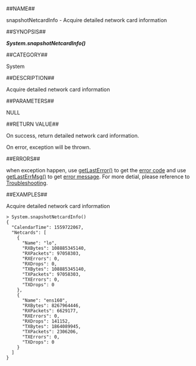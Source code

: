 
##NAME##

snapshotNetcardInfo - Acquire detailed network card information

##SYNOPSIS##

***System.snapshotNetcardInfo()***

##CATEGORY##

System

##DESCRIPTION##

Acquire detailed network card information

##PARAMETERS##

NULL

##RETURN VALUE##

On success, return detailed network card information.

On error, exception will be thrown.

##ERRORS##

when exception happen, use [getLastError()](manual/Manual/Sequoiadb_command/Global/getLastError.md) to get the [error code](manual/Manual/Sequoiadb_error_code.md)  and use [getLastErrMsg()](manual/Manual/Sequoiadb_command/Global/getLastErrMsg.md) to get [error message](manual/Manual/Sequoiadb_command/Global/getLastErrMsg.md). For more detial, please  reference to [Troubleshooting](manual/FAQ/faq_sdb.md).

##EXAMPLES##

Acquire detailed network card information

```lang-javascript
> System.snapshotNetcardInfo()
{
  "CalendarTime": 1559722067,
  "Netcards": [
    {
      "Name": "lo",
      "RXBytes": 108885345140,
      "RXPackets": 97058303,
      "RXErrors": 0,
      "RXDrops": 0,
      "TXBytes": 108885345140,
      "TXPackets": 97058303,
      "TXErrors": 0,
      "TXDrops": 0
    },
    {
      "Name": "ens160",
      "RXBytes": 8267964446,
      "RXPackets": 6629177,
      "RXErrors": 0,
      "RXDrops": 141152,
      "TXBytes": 1864089945,
      "TXPackets": 2306206,
      "TXErrors": 0,
      "TXDrops": 0
    }
  ]
}
```